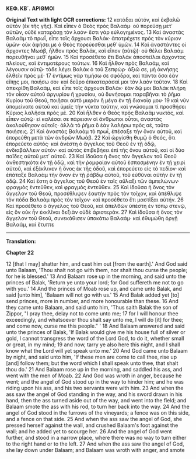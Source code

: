 **ΚΕΦ. ΚΒ΄.**
**ΑΡΙΘΜΟΙ**

**Original Text with light OCR corrections:**
12 κατάξαι αὐτόν, καὶ ἐκβαλῶ αὐτόν (ἐκ τῆς γῆς). Καὶ εἶπεν ὁ Θεὸς πρὸς Βαλαάμ· οὐ πορεύσῃ μετ᾿ αὐτῶν, οὐδὲ καταράσῃ τὸν λαόν· ἔστι γὰρ εὐλογημένος.
13 Καὶ ἀναστὰς Βαλαὰμ τὸ πρωΐ, εἶπε τοῖς ἄρχουσι Βαλάκ· ἀποτρέχετε πρὸς τὸν κύριον ὑμῶν· οὐκ ἀφήσει με ὁ Θεὸς πορεύεσθαι μεθ᾿ ὑμῶν.
14 Καὶ ἀναστάντες οἱ ἄρχοντες Μωάβ, ἦλθον πρὸς Βαλάκ, καὶ εἶπον (αὐτῷ)· οὐ θέλει Βαλαὰμ πορευθῆναι μεθ᾿ ἡμῶν.
15 Καὶ προσέθετο ἔτι Βαλάκ ἀποστεῖλαι ἄρχοντας πλείους, καὶ ἐντιμοτέρους τούτων.
16 Καὶ ἦλθον πρὸς Βαλαάμ, καὶ λέγουσιν αὐτῷ· τάδε λέγει Βαλάκ ὁ τοῦ Σεπφώρ· ἀξιῶ σε, μὴ ὀκνήσῃς ἐλθεῖν πρὸς μέ·
17 ἐντίμως γὰρ τιμήσω σε σφόδρα, καὶ πάντα ὅσα ἐὰν εἴπῃς μοι, ποιήσω σοι· καὶ δεῦρο ἐπικαταράσαί μοι τὸν λαὸν τοῦτον.
18 Καὶ ἀπεκρίθη Βαλαάμ, καὶ εἶπε τοῖς ἄρχουσι Βαλάκ· ἐὰν δῷ μοι Βαλάκ πλήρη τὸν οἶκον αὐτοῦ ἀργυρίου ἢ χρυσίου, οὐ δυνήσομαι παραβῆναι τὸ ῥῆμα Κυρίου τοῦ Θεοῦ, ποιῆσαι αὐτὸ μικρὸν ἢ μέγα ἐν τῇ διανοίᾳ μου·
19 καὶ νῦν ὑπομείνατε αὐτοῦ καὶ ὑμεῖς τὴν νύκτα ταύτην, καὶ γνώσομαι τί προσθήσει Κύριος λαλῆσαι πρὸς μέ.
20 Καὶ ἦλθεν ὁ Θεὸς πρὸς Βαλαὰμ νυκτός, καὶ εἶπεν αὐτῷ· εἰ καλέσαι σε πάρεισιν οἱ ἄνθρωποι οὗτοι, ἀναστὰς ἀκολούθησον αὐτοῖς· ἀλλὰ τὸ ῥῆμα ὃ ἐὰν λαλήσω πρὸς σέ, τοῦτο ποιήσεις.
21 Καὶ ἀναστὰς Βαλαὰμ τὸ πρωΐ, ἐπέσαξε τὴν ὄνον αὐτοῦ, καὶ ἐπορεύθη μετὰ τῶν ἀνδρῶν Μωάβ.
22 Καὶ ὠργίσθη θυμῷ ὁ Θεός, ὅτι ἐπορεύετο αὐτός· καὶ ἀνέστη ὁ ἄγγελος τοῦ Θεοῦ ἐν τῇ ὁδῷ, ἐνδιαβάλλειν αὐτόν· καὶ αὐτὸς ἐπιβεβήκει ἐπὶ τῆς ὄνου αὐτοῦ, καὶ οἱ δύο παῖδες αὐτοῦ μετ᾿ αὐτοῦ.
23 Καὶ ἰδοῦσα ἡ ὄνος τὸν ἄγγελον τοῦ Θεοῦ ἀνθεστηκότα ἐν τῇ ὁδῷ, καὶ τὴν ῥομφαίαν αὐτοῦ ἐσπασμένην ἐν τῇ χειρὶ αὐτοῦ, καὶ ἐξέκλινεν ἡ ὄνος ἐκ τῆς ὁδοῦ, καὶ ἐπορεύετο εἰς τὸ πεδίον· καὶ ἐπάταξε Βαλαὰμ τὴν ὄνον ἐν τῇ ῥάβδῳ αὐτοῦ, τοῦ εὐθῦναι αὐτὴν ἐν τῇ ὁδῷ.
24 Καὶ ἔστη ὁ ἄγγελος τοῦ Θεοῦ ἐν ταῖς αὔλαξι τῶν ἀμπελώνων· φραγμὸς ἐντεῦθεν, καὶ φραγμὸς ἐντεῦθεν.
25 Καὶ ἰδοῦσα ἡ ὄνος τὸν ἄγγελον τοῦ Θεοῦ, προσέθλιψεν ἑαυτὴν πρὸς τὸν τοῖχον, καὶ ἀπέθλιψε τὸν πόδα Βαλαὰμ πρὸς τὸν τοῖχον· καὶ προσέθετο ἔτι μαστῖξαι αὐτήν.
26 Καὶ προσέθετο ὁ ἄγγελος τοῦ Θεοῦ, καὶ ἀπελθὼν ὑπέστη ἐν τόπῳ στενῷ, εἰς ὃν οὐκ ἦν ἐκκλῖναι δεξιὰν οὐδὲ ἀριστεράν.
27 Καὶ ἰδοῦσα ἡ ὄνος τὸν ἄγγελον τοῦ Θεοῦ, συνεκάθισεν ὑποκάτω Βαλαάμ· καὶ ἐθυμώθη ὀργῇ Βαλαάμ, καὶ ἔτυπτε

---

**Translation:**

**Chapter 22**

12 [that I may] shatter him, and cast him out [from the earth].' And God said unto Balaam, 'Thou shalt not go with them, nor shalt thou curse the people; for he is blessed.'
13 And Balaam rose up in the morning, and said unto the princes of Balak, 'Return ye unto your lord; for God suffereth me not to go with you.'
14 And the princes of Moab rose up, and came unto Balak, and said [unto him], 'Balaam will not go with us.'
15 And Balak added yet [to] send princes, more in number, and more honourable than these.
16 And they came unto Balaam, and said unto him, 'Thus saith Balak the son of Zippor, "I pray thee, delay not to come unto me;
17 for I will honour thee exceedingly, and whatsoever thou shalt say unto me, I will do [it] for thee; and come now, curse me this people." '
18 And Balaam answered and said unto the princes of Balak, 'If Balak would give me his house full of silver or gold, I cannot transgress the word of the Lord God, to do it, whether small or great, in my mind;
19 and now, tarry ye also here this night, and I shall know what the Lord will yet speak unto me.'
20 And God came unto Balaam by night, and said unto him, 'If these men are come to call thee, rise up [and] follow them; but the word which I shall speak unto thee, that shalt thou do.'
21 And Balaam rose up in the morning, and saddled his ass, and went with the men of Moab.
22 And God was wroth in anger, because he went; and the angel of God stood up in the way to hinder him; and he was riding upon his ass, and his two servants were with him.
23 And when the ass saw the angel of God standing in the way, and his sword drawn in his hand, then the ass turned aside out of the way, and went into the field; and Balaam smote the ass with his rod, to turn her back into the way.
24 And the angel of God stood in the furrows of the vineyards; a fence was on this side, and a fence on that side.
25 And when the ass saw the angel of God, she pressed herself against the wall, and crushed Balaam's foot against the wall; and he added yet to scourge her.
26 And the angel of God went further, and stood in a narrow place, where there was no way to turn either to the right hand or to the left.
27 And when the ass saw the angel of God, she lay down under Balaam; and Balaam was wroth with anger, and smote